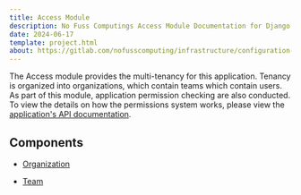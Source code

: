 ```yaml
---
title: Access Module
description: No Fuss Computings Access Module Documentation for Django ITSM
date: 2024-06-17
template: project.html
about: https://gitlab.com/nofusscomputing/infrastructure/configuration-management/django_app
---
```


The Access module provides the multi-tenancy for this application. Tenancy is organized into organizations, which contain teams which contain users. As part of this module, application permission checking are also conducted. To view the details on how the permissions system works, please view the [application's API documentation](../../development/api/models/access_organization_permission_checking.md).


## Components

- [Organization](./organization.md)

- [Team](./team.md)
